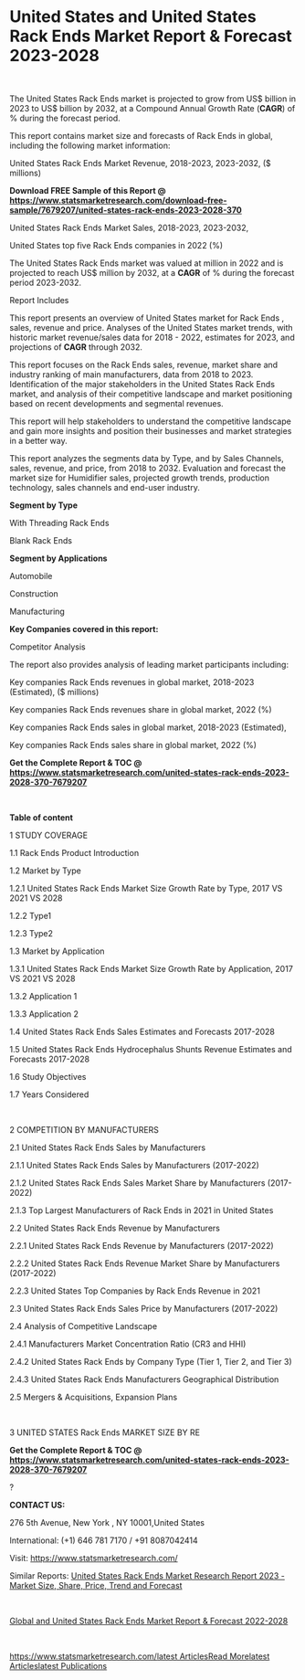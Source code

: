 <h1>United States and United States Rack Ends Market Report & Forecast 2023-2028</h1><br/><p>The United States Rack Ends market is projected to grow from US$ billion in 2023 to US$ billion by 2032, at a Compound Annual Growth Rate (<strong>CAGR</strong>) of % during the forecast period.</p>
 
 
 
 <p>This report contains market size and forecasts of Rack Ends in global, including the following market information:</p>
 
 
 
 <p>United States Rack Ends Market Revenue, 2018-2023, 2023-2032, ($ millions)</p>
 
 
 
 <p><strong>Download FREE Sample of this Report @ <a href="https://www.statsmarketresearch.com/download-free-sample/7679207/united-states-rack-ends-2023-2028-370">https://www.statsmarketresearch.com/download-free-sample/7679207/united-states-rack-ends-2023-2028-370</a></strong></p>
 
 
 
 <p>United States Rack Ends Market Sales, 2018-2023, 2023-2032,</p>
 
 
 
 <p>United States top five Rack Ends companies in 2022 (%)</p>
 
 
 
 <p>The United States Rack Ends market was valued at million in 2022 and is projected to reach US$ million by 2032, at a <strong>CAGR</strong> of % during the forecast period 2023-2032.</p>
 
 
 
 <p>Report Includes</p>
 
 
 
 <p>This report presents an overview of United States market for Rack Ends , sales, revenue and price. Analyses of the United States market trends, with historic market revenue/sales data for 2018 - 2022, estimates for 2023, and projections of <strong>CAGR</strong> through 2032.</p>
 
 
 
 <p>This report focuses on the Rack Ends sales, revenue, market share and industry ranking of main manufacturers, data from 2018 to 2023. Identification of the major stakeholders in the United States Rack Ends market, and analysis of their competitive landscape and market positioning based on recent developments and segmental revenues.</p>
 
 
 
 <p>This report will help stakeholders to understand the competitive landscape and gain more insights and position their businesses and market strategies in a better way.</p>
 
 
 
 <p>This report analyzes the segments data by Type, and by Sales Channels, sales, revenue, and price, from 2018 to 2032. Evaluation and forecast the market size for Humidifier sales, projected growth trends, production technology, sales channels and end-user industry.</p>
 
 
 
 <p><strong>Segment by Type</strong></p>
 
 
 
 <p>With Threading Rack Ends</p>
 
 
 
 <p>Blank Rack Ends</p>
 
 
 
 <p><strong>Segment <strong><strong>by Applications</strong></strong></strong></p>
 
 
 
 <p>Automobile</p>
 
 
 
 <p>Construction</p>
 
 
 
 <p>Manufacturing</p>
 
 
 
 <p><strong>Key Companies covered in this report:</strong></p>
 
 
 
 <p>Competitor Analysis</p>
 
 
 
 <p>The report also provides analysis of leading market participants including:</p>
 
 
 
 <p>Key companies Rack Ends revenues in global market, 2018-2023 (Estimated), ($ millions)</p>
 
 
 
 <p>Key companies Rack Ends revenues share in global market, 2022 (%)</p>
 
 
 
 <p>Key companies Rack Ends sales in global market, 2018-2023 (Estimated),</p>
 
 
 
 <p>Key companies Rack Ends sales share in global market, 2022 (%)</p>
 
 
 
 <div><b>Get the Complete Report & TOC @ <a href="https://www.statsmarketresearch.com/united-states-rack-ends-2023-2028-370-7679207">https://www.statsmarketresearch.com/united-states-rack-ends-2023-2028-370-7679207</a></b></div>
 
 
 
 <p><br />
 
 <b>Table of content</b></p>
 
 
 
 <p>1 STUDY COVERAGE<br />
 
 1.1 Rack Ends Product Introduction<br />
 
 1.2 Market by Type<br />
 
 1.2.1 United States Rack Ends Market Size Growth Rate by Type, 2017 VS 2021 VS 2028<br />
 
 1.2.2 Type1<br />
 
 1.2.3 Type2<br />
 
 1.3 Market by Application<br />
 
 1.3.1 United States Rack Ends Market Size Growth Rate by Application, 2017 VS 2021 VS 2028<br />
 
 1.3.2 Application 1<br />
 
 1.3.3 Application 2<br />
 
 1.4 United States Rack Ends Sales Estimates and Forecasts 2017-2028<br />
 
 1.5 United States Rack Ends Hydrocephalus Shunts Revenue Estimates and Forecasts 2017-2028<br />
 
 1.6 Study Objectives<br />
 
 1.7 Years Considered<br />
 
 <br />
 
 2 COMPETITION BY MANUFACTURERS<br />
 
 2.1 United States Rack Ends Sales by Manufacturers<br />
 
 2.1.1 United States Rack Ends Sales by Manufacturers (2017-2022)<br />
 
 2.1.2 United States Rack Ends Sales Market Share by Manufacturers (2017-2022)<br />
 
 2.1.3 Top Largest Manufacturers of Rack Ends in 2021 in United States<br />
 
 2.2 United States Rack Ends Revenue by Manufacturers<br />
 
 2.2.1 United States Rack Ends Revenue by Manufacturers (2017-2022)<br />
 
 2.2.2 United States Rack Ends Revenue Market Share by Manufacturers (2017-2022)<br />
 
 2.2.3 United States Top Companies by Rack Ends Revenue in 2021<br />
 
 2.3 United States Rack Ends Sales Price by Manufacturers (2017-2022)<br />
 
 2.4 Analysis of Competitive Landscape<br />
 
 2.4.1 Manufacturers Market Concentration Ratio (CR3 and HHI)<br />
 
 2.4.2 United States Rack Ends by Company Type (Tier 1, Tier 2, and Tier 3)<br />
 
 2.4.3 United States Rack Ends Manufacturers Geographical Distribution<br />
 
 2.5 Mergers & Acquisitions, Expansion Plans<br />
 
 <br />
 
 3 UNITED STATES Rack Ends MARKET SIZE BY RE</p>
 
 
 
 <div><b>Get the Complete Report & TOC @ <a href="https://www.statsmarketresearch.com/united-states-rack-ends-2023-2028-370-7679207">https://www.statsmarketresearch.com/united-states-rack-ends-2023-2028-370-7679207</a></b></div>
 
 
 
 <p>? </p>
 
 
 
 <p><b>CONTACT US:</b><br />
 
 276 5th Avenue, New York , NY 10001,United States<br />
 
 International: (+1) 646 781 7170 / +91 8087042414<br />
 
 Visit: <a href="https://www.statsmarketresearch.com/">https://www.statsmarketresearch.com/</a><br />
 
 Similar Reports: <a href="https://www.statsmarketresearch.com/united-states-rack-ends-2023-2028-370-7679207">United States Rack Ends Market Research Report 2023 - Market Size, Share, Price, Trend and Forecast</a><br />
 
 <br />
 
 <a href="https://www.statsmarketresearch.com/united-states-rack-ends-2023-2028-370-7679207">Global and United States Rack Ends Market Report & Forecast 2022-2028</a><br />
 
 <br />
 
 <a href="https://gyeongbokgung.com">https://www.statsmarketresearch.com/</a><a href="https://hallyeomaritime.com">latest Articles</a><a href="https://jingwansa.com">Read More</a><a href="https://nguoiviet.jp/">latest Articles</a><a href="https://www.intelmarketresearch.com/">latest Publications</a></p>